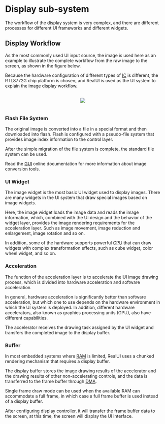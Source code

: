 # Display sub-system

The workflow of the display system is very complex, and there are different processes for different UI frameworks and different widgets.

## Display Workflow

As the most commonly used UI input source, the image is used here as an example to illustrate the complete workflow from the raw image to the screen, as shown in the figure below.

Because the hardware configuration of different types of [IC](/Glossary.rst#term-IC) is different, the RTL8772G chip platform is chosen, and RealUI is used as the UI system to explain the image display workflow.

</details></br><center>
<img src="https://foruda.gitee.com/images/1703054151955593791/7444de3c_9325830.png",alt="Image Display Work Flow"/>
</center></br>

### Flash File System

The original image is converted into a file in a special format and then downloaded into flash. Flash is configured with a pseudo-file system that provides image index information to the control layer.

After the simple migration of the file system is complete, the standard file system can be used.

Read the [GUI](/Glossary.rst#term-GUI) online documentation for more information about image conversion tools.

### UI Widget

The image widget is the most basic UI widget used to display images. There are many widgets in the UI system that draw special images based on image widgets.

Here, the image widget loads the image data and reads the image information, which, combined with the UI design and the behavior of the widget layer, provides the image rendering requirements for the acceleration layer. Such as image movement, image reduction and enlargement, image rotation and so on.

In addition, some of the hardware supports powerful [GPU](/Glossary.rst#term-GPU) that can draw widgets with complex transformation effects, such as cube widget, color wheel widget, and so on.

### Acceleration

The function of the acceleration layer is to accelerate the UI image drawing process, which is divided into hardware acceleration and software acceleration.

In general, hardware acceleration is significantly better than software acceleration, but which one to use depends on the hardware environment in which the UI system is deployed. In addition, different hardware accelerators, also known as graphics processing units (GPU), also have different capabilities.

The accelerator receives the drawing task assigned by the UI widget and transfers the completed image to the display buffer.

### Buffer

In most embedded systems where [RAM](/Glossary.rst#term-RAM) is limited, RealUI uses a chunked rendering mechanism that requires a display buffer.

The display buffer stores the image drawing results of the accelerator and the drawing results of other non-accelerating controls, and the data is transferred to the frame buffer through [DMA](/Glossary.rst#term-DMA).

Single frame draw mode can be used when the available RAM can accommodate a full frame, in which case a full frame buffer is used instead of a display buffer.

After configuring display controller, it will transfer the frame buffer data to the screen, at this time, the screen will display the UI interface.
